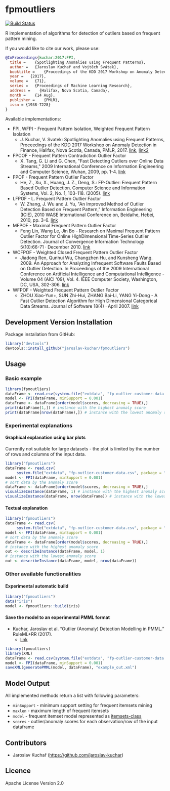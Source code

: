 # fpmoutliers

[![Build Status](https://travis-ci.org/jaroslav-kuchar/fpmoutliers.svg?branch=master)](https://travis-ci.org/jaroslav-kuchar/fpmoutliers)

R implementation of algorithms for detection of outliers based on frequent pattern mining.

If you would like to cite our work, please use:

```bib
@InProceedings{kuchar:2017:FPI,
  title =    {Spotlighting Anomalies using Frequent Patterns},
  author =   {Jaroslav Kuchař and Vojtěch Svátek},
  booktitle =    {Proceedings of the KDD 2017 Workshop on Anomaly Detection in Finance},
  year =   {2017},
  volume =   {71},
  series =   {Proceedings of Machine Learning Research},
  address =    {Halifax, Nova Scotia, Canada},
  month =    {14 Aug},
  publisher =    {PMLR},
  issn = {1938-7228}
}
```

Available implementations:

- FPI, WFPI - Frequent Pattern Isolation, Weighted Frequent Pattern Isolation
  * J. Kuchar, V. Svatek: Spotlighting Anomalies using Frequent Patterns, Proceedings of the KDD 2017 Workshop on Anomaly
Detection in Finance, Halifax, Nova Scotia, Canada, PMLR, 2017.  [link](https://sites.google.com/view/kdd-adf-2017/accepted-papers), [link2](http://proceedings.mlr.press/v71/)
- FPCOF - Frequent Pattern Contradiction Outlier Factor
  * X. Tang, G. Li and G. Chen, "Fast Detecting Outliers over Online Data Streams," 2009 International Conference on Information Engineering and Computer Science, Wuhan, 2009, pp. 1-4. [link](http://ieeexplore.ieee.org/abstract/document/5363123/)
- FPOF - Frequent Pattern Outlier Factor
  * He, Z., Xu, X., Huang, J. Z., Deng, S.: FP-Outlier: Frequent Pattern Based Outlier Detection. Computer Science and Information Systems, Vol. 2, No. 1, 103-118. (2005). [link](http://www.comsis.org/archive.php?show=pprnnn-2106)
- LFPOF - L. Frequent Pattern Outlier Factor
  * W. Zhang, J. Wu and J. Yu, "An Improved Method of Outlier Detection Based on Frequent Pattern," Information Engineering (ICIE), 2010 WASE International Conference on, Beidaihe, Hebei, 2010, pp. 3-6. [link](http://ieeexplore.ieee.org/document/5571194/)
- MFPOF - Maximal Frequent Pattern Outlier Factor
  * Feng Lin, Wang Le, Jin Bo - Research on Maximal Frequent Pattern Outlier Factor for Online HighDimensional Time-Series Outlier Detection. Journal of Convergence Information Technology 5(10):66-71 · December 2010. [link](http://citeseerx.ist.psu.edu/viewdoc/summary?doi=10.1.1.592.2752)
- WCFPOF - Weighted Closed Frequent Pattern Outlier Factor
  * Jiadong Ren, Qunhui Wu, Changzhen Hu, and Kunsheng Wang. 2009. An Approach for Analyzing Infrequent Software Faults Based on Outlier Detection. In Proceedings of the 2009 International Conference on Artificial Intelligence and Computational Intelligence - Volume 04 (AICI '09), Vol. 4. IEEE Computer Society, Washington, DC, USA, 302-306. [link](http://dl.acm.org/citation.cfm?id=1723929)
- WFPOF - Weighted Frequent Pattern Outlier Factor
  * ZHOU Xiao-Yun+, SUN Zhi-Hui, ZHANG Bai-Li, YANG Yi-Dong - A Fast Outlier Detection Algorithm for High Dimensional Categorical Data Streams. Journal of Software 18(4) · April 2007. [link](http://en.cnki.com.cn/Article_en/CJFDTOTAL-RJXB200704015.htm)

## Development Version Installation

Package installation from GitHub:
```R
library("devtools")
devtools::install_github("jaroslav-kuchar/fpmoutliers")
```

## Usage

### Basic example

```R
library(fpmoutliers)
dataFrame <- read.csv(system.file("extdata", "fp-outlier-customer-data.csv", package = "fpmoutliers"))
model <- FPI(dataFrame, minSupport = 0.001)
dataFrame <- dataFrame[order(model$scores, decreasing = TRUE),]
print(dataFrame[1,]) # instance with the highest anomaly score
print(dataFrame[nrow(dataFrame),]) # instance with the lowest anomaly score
```

### Experimental explanations

#### Graphical explanation using bar plots 

Currently not suitable for large datasets - the plot is limited by the number of rows and columns of the input data.

```R
library("fpmoutliers")
dataFrame <- read.csv(
     system.file("extdata", "fp-outlier-customer-data.csv", package = "fpmoutliers"))
model <- FPI(dataFrame, minSupport = 0.001)
# sort data by the anomaly score
dataFrame <- dataFrame[order(model$scores, decreasing = TRUE),]
visualizeInstance(dataFrame, 1) # instance with the highest anomaly score
visualizeInstance(dataFrame, nrow(dataFrame)) # instance with the lowest anomaly score
```

#### Textual explanation

```R
library("fpmoutliers")
dataFrame <- read.csv(
     system.file("extdata", "fp-outlier-customer-data.csv", package = "fpmoutliers"))
model <- FPI(dataFrame, minSupport = 0.001)
# sort data by the anomaly score
dataFrame <- dataFrame[order(model$scores, decreasing = TRUE),]
# instance with the highest anomaly score
out <- describeInstance(dataFrame, model, 1)
# instance with the lowest anomaly score
out <- describeInstance(dataFrame, model, nrow(dataFrame))
```

### Other available functionalities
#### Experimental automatic build
```R
library("fpmoutliers")
data("iris")
model <- fpmoutliers::build(iris)
```

#### Save the model to an experimental PMML format

- Kuchar, Jaroslav et al. “Outlier (Anomaly) Detection Modelling in PMML.” RuleML+RR (2017).
  * [link](http://ceur-ws.org/Vol-1875/paper9.pdf)

```R
library(fpmoutliers)
library(XML)
dataFrame <- read.csv(system.file("extdata", "fp-outlier-customer-data.csv", package = "fpmoutliers"))
model <- FPI(dataFrame, minSupport = 0.001)
saveXML(generatePMML(model, dataFrame), "example_out.xml")
```

## Model Output

All implemented methods return a list with following parameters:
- `minSupport` - minimum support setting for frequent itemsets mining
- `maxlen` - maximum length of frequent itemsets
- `model` - frequent itemset model represented as [itemsets-class](https://cran.r-project.org/web/packages/arules/arules.pdf)
- `scores` - outlier/anomaly scores for each observation/row of the input dataframe

## Contributors

- Jaroslav Kuchař (https://github.com/jaroslav-kuchar)

## Licence

Apache License Version 2.0
